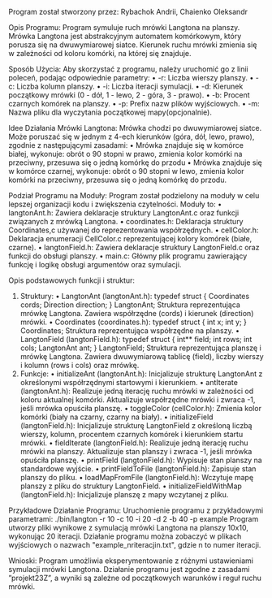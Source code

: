 Program został stworzony przez: Rybachok Andrii, Chaienko Oleksandr

Opis Programu:
Program symuluje ruch mrówki Langtona na planszy. Mrówka Langtona jest abstrakcyjnym automatem komórkowym, który porusza się na dwuwymiarowej siatce. Kierunek ruchu mrówki zmienia się w zależności od koloru komórki, na której się znajduje.

Sposób Użycia:
Aby skorzystać z programu, należy uruchomić go z linii poleceń, podając odpowiednie parametry:
•	-r: Liczba wierszy planszy.
•	-c: Liczba kolumn planszy.
•	-i: Liczba iteracji symulacji.
•	-d: Kierunek początkowy mrówki (0 - dół, 1 - lewo, 2 - góra, 3 - prawo).
•	-b: Procent czarnych komórek na planszy.
•	-p: Prefix nazw plików wyjściowych.
•	-m: Nazwa pliku dla wyczytania początkowej mapy(opcjonalnie).

Idee Działania Mrówki Langtona:
Mrówka chodzi po dwuwymiarowej siatce. Może poruszać się w jednym z 4-ech kierunków (góra, dół, lewo, prawo), zgodnie z następującymi zasadami:
•	Mrówka znajduje się w komórce białej, wykonuje: obrót o 90 stopni w prawo, zmienia kolor komórki na przeciwny, przesuwa się o jedną komórkę do przodu
•	Mrówka znajduje się w komórce czarnej, wykonuje: obrót o 90 stopni w lewo, zmienia kolor komórki na przeciwny, przesuwa się o jedną komórkę do przodu.

Podział Programu na Moduły:
Program został podzielony na moduły w celu lepszej organizacji kodu i zwiększenia czytelności. Moduły to:
•	langtonAnt.h: Zawiera deklaracje struktury LangtonAnt.c oraz funkcji związanych z mrówką Langtona.
•	coordinates.h: Deklaracja struktury Coordinates,c używanej do reprezentowania współrzędnych.
•	cellColor.h: Deklaracja enumeracji CellColor.c reprezentującej kolory komórek (białe, czarne).
•	langtonField.h: Zawiera deklaracje struktury LangtonField.c oraz funkcji do obsługi planszy.
•	main.c: Główny plik programu zawierający funkcję i logikę obsługi argumentów oraz symulacji.

Opis podstawowych funkcji i struktur:
1. Struktury:
•	LangtonAnt (langtonAnt.h):
typedef struct {
    Coordinates cords;
    Direction direction;
} LangtonAnt;
Struktura reprezentująca mrówkę Langtona.
Zawiera współrzędne (cords) i kierunek (direction) mrówki.
•	Coordinates (coordinates.h):
typedef struct {
    int x;
    int y;
} Coordinates;
Struktura reprezentująca współrzędne na planszy.
•	LangtonField (langtonField.h):
typedef struct {
    int** field;
    int rows;
    int cols;
    LangtonAnt ant;
} LangtonField;
Struktura reprezentująca planszę i mrówkę Langtona.
Zawiera dwuwymiarową tablicę (field), liczby wierszy i kolumn (rows i cols) oraz mrówkę.
2. Funkcje:
•	initializeAnt (langtonAnt.h):
Inicjalizuje strukturę LangtonAnt z określonymi współrzędnymi startowymi i kierunkiem.
•	antIterate (langtonAnt.h):
Realizuje jedną iterację ruchu mrówki w zależności od koloru aktualnej komórki.
Aktualizuje współrzędne mrówki i zwraca -1, jeśli mrówka opuściła planszę.
•	toggleColor (cellColor.h):
Zmienia kolor komórki (biały na czarny, czarny na biały).
•	initializeField (langtonField.h):
Inicjalizuje strukturę LangtonField z określoną liczbą wierszy, kolumn, procentem czarnych komórek i kierunkiem startu mrówki.
•	fieldIterate (langtonField.h):
Realizuje jedną iterację ruchu mrówki na planszy.
Aktualizuje stan planszy i zwraca -1, jeśli mrówka opuściła planszę.
•	printField (langtonField.h):
Wypisuje stan planszy na standardowe wyjście.
•	printFieldToFile (langtonField.h):
Zapisuje stan planszy do pliku.
•	loadMapFromFile (langtonField.h):
Wczytuje mapę planszy z pliku do struktury LangtonField.
•	initializeFieldWithMap (langtonField.h):
Inicjalizuje planszę z mapy wczytanej z pliku.

Przykładowe Działanie Programu:
Uruchomienie programu z przykładowymi parametrami:
./bin/langton -r 10 -c 10 -i 20 -d 2 -b 40 -p example
Program utworzy pliki wynikowe z symulacją mrówki Langtona na planszy 10x10, wykonując 20 iteracji. Działanie programu można zobaczyć w plikach wyjściowych o nazwach "example_nriteracjin.txt", gdzie n to numer iteracji.

Wnioski:
Program umożliwia eksperymentowanie z różnymi ustawieniami symulacji mrówki Langtona. Działanie programu jest zgodne z zasadami ”projekt23Z”, a wyniki są zależne od początkowych warunków i reguł ruchu mrówki. 
